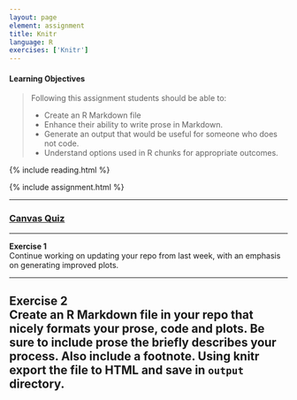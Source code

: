 ```yaml
---
layout: page
element: assignment
title: Knitr                
language: R
exercises: ['Knitr']
---
```


#### Learning Objectives

> Following this assignment students should be able to:
>
> *   Create an R Markdown file
> *   Enhance their ability to write prose in Markdown.
> *   Generate an output that would be useful for someone who does not code.
> *   Understand options used in R chunks for appropriate outcomes.


{% include reading.html %}




{% include assignment.html %}

<!-- End of Assignments Template - Be sure to keep the include statements -->

****

### [Canvas Quiz](https://canvas.uw.edu/courses/1273428/quizzes/1124478)

---

**Exercise 1**    
Continue working on updating your repo from last week, with an emphasis on generating improved plots.

---

**Exercise 2**    
Create an R Markdown file in your repo that nicely formats your prose, code and plots.
Be sure to include prose the briefly describes your process. Also include a footnote.
Using knitr export the file to HTML and save in `output` directory.
---
